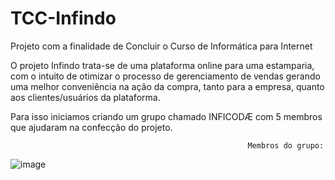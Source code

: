 # TCC-Infindo
Projeto com a finalidade de Concluir o Curso de Informática para Internet

O projeto Infindo trata-se de uma plataforma online para uma estamparia, com o intuito de otimizar o processo de gerenciamento de vendas gerando uma melhor conveniência na ação da compra, tanto para a empresa, quanto aos clientes/usuários da plataforma.

Para isso iniciamos criando um grupo chamado INFICODÆ com 5 membros que ajudaram na confecção do projeto.

                                                         Membros do grupo:

![image](https://github.com/CalvosTech/TCC-Infindo/assets/119771512/ca5fb469-2457-4e21-8166-464bb2595e7b)
